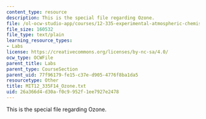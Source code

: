 ```yaml
---
content_type: resource
description: This is the special file regarding Ozone.
file: /ol-ocw-studio-app/courses/12-335-experimental-atmospheric-chemistry-fall-2014/26a366d4d30af0c9952f1ee7927e2478_MIT12_335F14_Ozone.txt
file_size: 160532
file_type: text/plain
learning_resource_types:
- Labs
license: https://creativecommons.org/licenses/by-nc-sa/4.0/
ocw_type: OCWFile
parent_title: Labs
parent_type: CourseSection
parent_uid: 77f96179-fe15-c37e-d905-4776f8ba1da5
resourcetype: Other
title: MIT12_335F14_Ozone.txt
uid: 26a366d4-d30a-f0c9-952f-1ee7927e2478
---
```

This is the special file regarding Ozone.